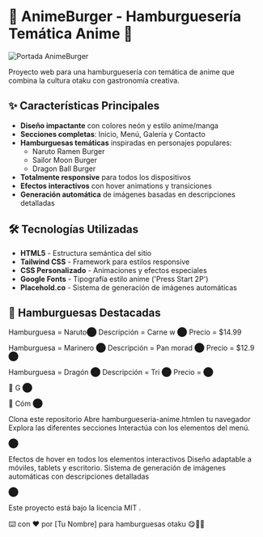 
# 🍔 AnimeBurger - Hamburguesería Temática Anime 🎌

![Portada AnimeBurger](https://storage.googleapis.com/workspace-0f70711f-8b4e-4d94-86f1-2a93ccde5887/image/1055cc03-8c92-4ebd-8d8f-e6a55463f22b.png)

Proyecto web para una hamburguesería con temática de anime que combina la cultura otaku con gastronomía creativa.

## ✨ Características Principales

- **Diseño impactante** con colores neón y estilo anime/manga
- **Secciones completas**: Inicio, Menú, Galería y Contacto
- **Hamburguesas temáticas** inspiradas en personajes populares:
  - Naruto Ramen Burger
  - Sailor Moon Burger
  - Dragon Ball Burger
- **Totalmente responsive** para todos los dispositivos
- **Efectos interactivos** con hover animations y transiciones
- **Generación automática** de imágenes basadas en descripciones detalladas

## 🛠 Tecnologías Utilizadas

- **HTML5** - Estructura semántica del sitio
- **Tailwind CSS** - Framework para estilos responsive
- **CSS Personalizado** - Animaciones y efectos especiales
- **Google Fonts** - Tipografía estilo anime ('Press Start 2P')
- **Placehold.co** - Sistema de generación de imágenes automáticas

## 🍱 Hamburguesas Destacadas

Hamburguesa = Naruto⬤
Descripción = Carne w ⬤
Precio = $14.99

Hamburguesa = Marinero ⬤
Descripción = Pan morad ⬤
Precio = $12.9 ⬤

Hamburguesa = Dragón ⬤
Descripción = Tri ⬤
Precio = ⬤

📸 G ⬤

<div st ⬤

🚀 Cóm ⬤

Clona este repositorio
Abre hamburgueseria-anime.htmlen tu navegador
Explora las diferentes secciones
Interactúa con los elementos del menú.

⬤

Efectos de hover en todos los elementos interactivos
Diseño adaptable a móviles, tablets y escritorio.
Sistema de generación de imágenes automáticas con descripciones detalladas

⬤

Este proyecto está bajo la licencia MIT .

⌨️ con ❤️ por [Tu Nombre] para hamburguesas otaku 😋👨‍💻





